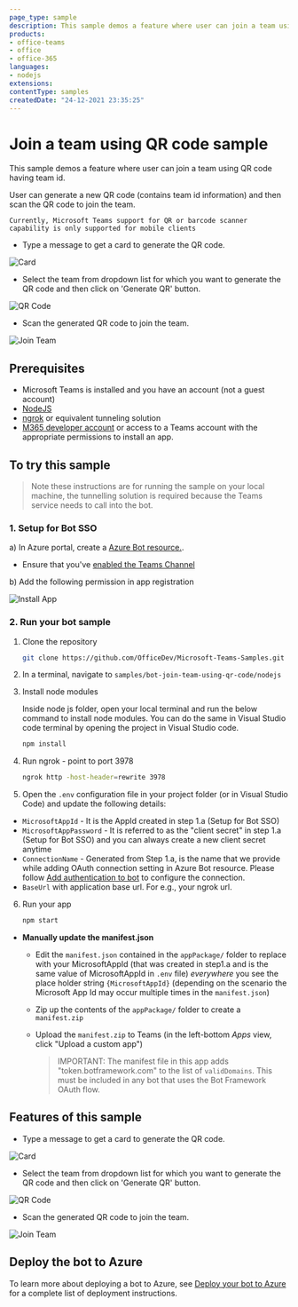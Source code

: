```yaml
---
page_type: sample
description: This sample demos a feature where user can join a team using QR code containing the team's id.
products:
- office-teams
- office
- office-365
languages:
- nodejs
extensions:
contentType: samples
createdDate: "24-12-2021 23:35:25"
---
```


# Join a team using QR code sample

This sample demos a feature where user can join a team using QR code having team id.

User can generate a new QR code (contains team id information) and then scan the QR code to join the team.

`Currently, Microsoft Teams support for QR or barcode scanner capability is only supported for mobile clients`

- Type a message to get a card to generate the QR code.

 ![Card](Images/CardWithButtons.png)

- Select the team from dropdown list for which you want to generate the QR code and then click on      'Generate QR' button.

 ![QR Code](Images/QRCode.png)

- Scan the generated QR code to join the team.

 ![Join Team](Images/TeamQR.png)

## Prerequisites

- Microsoft Teams is installed and you have an account (not a guest account)
-  [NodeJS](https://nodejs.org/en/)
-  [ngrok](https://ngrok.com/) or equivalent tunneling solution
-  [M365 developer account](https://docs.microsoft.com/en-us/microsoftteams/platform/concepts/build-and-test/prepare-your-o365-tenant) or access to a Teams account with the 
   appropriate permissions to install an app.

## To try this sample

> Note these instructions are for running the sample on your local machine, the tunnelling solution is required because
> the Teams service needs to call into the bot.

### 1. Setup for Bot SSO

a) In Azure portal, create a [Azure Bot resource.](https://docs.microsoft.com/en-us/azure/bot-service/bot-builder-authentication?view=azure-bot-service-4.0&tabs=userassigned%2Caadv2%2Ccsharp).

- Ensure that you've [enabled the Teams Channel](https://docs.microsoft.com/en-us/azure/bot-service/channel-connect-teams?view=azure-bot-service-4.0)

b) Add the following permission in app registration

![Install App](Images/Permission.png)

### 2. Run your bot sample
1) Clone the repository

    ```bash
    git clone https://github.com/OfficeDev/Microsoft-Teams-Samples.git
    ```

2) In a terminal, navigate to `samples/bot-join-team-using-qr-code/nodejs`

3) Install node modules

   Inside node js folder, open your local terminal and run the below command to install node modules. You can do the same in Visual Studio code terminal by opening the project in Visual Studio code.

    ```bash
    npm install
    ```
4) Run ngrok - point to port 3978

    ```bash
    ngrok http -host-header=rewrite 3978
    ```
5) Open the `.env` configuration file in your project folder (or in Visual Studio Code) and update the following details:
  - `MicrosoftAppId` - It is the AppId created in step 1.a (Setup for Bot SSO)
  - `MicrosoftAppPassword` - It is referred to as the "client secret" in step 1.a (Setup for Bot SSO) and you can always create a new client secret anytime
  - `ConnectionName` - Generated from Step 1.a, is the name that we provide while adding OAuth connection setting in Azure Bot resource. Please follow [Add authentication to bot](https://docs.microsoft.com/en-us/microsoftteams/platform/bots/how-to/authentication/add-authentication?tabs=dotnet%2Cdotnet-sample#azure-ad-v2) to configure the connection.
  - `BaseUrl` with application base url. For e.g., your ngrok url. 

6) Run your app

    ```bash
    npm start
    ```
- **Manually update the manifest.json**
    - Edit the `manifest.json` contained in the  `appPackage/` folder to replace with your MicrosoftAppId (that was created in step1.a and is the same value of MicrosoftAppId in `.env` file) *everywhere* you see the place holder string `{MicrosoftAppId}` (depending on the scenario the Microsoft App Id may occur multiple times in the `manifest.json`)
    - Zip up the contents of the `appPackage/` folder to create a `manifest.zip`
    - Upload the `manifest.zip` to Teams (in the left-bottom *Apps* view, click "Upload a custom app")

         > IMPORTANT: The manifest file in this app adds "token.botframework.com" to the list of `validDomains`. This must be included in any bot that uses the Bot Framework   OAuth flow.

## Features of this sample

- Type a message to get a card to generate the QR code.

 ![Card](Images/CardWithButtons.png)

- Select the team from dropdown list for which you want to generate the QR code and then click on 'Generate QR' button.

 ![QR Code](Images/QRCode.png)

- Scan the generated QR code to join the team.

 ![Join Team](Images/TeamQR.png)

 ## Deploy the bot to Azure

To learn more about deploying a bot to Azure, see [Deploy your bot to Azure](https://aka.ms/azuredeployment) for a complete list of deployment instructions.

